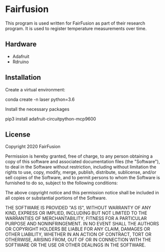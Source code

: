 # Fairfusion
This program is used written for FairFusion as part of their research program. It is used to register temperature measurements over time.

## Hardware 
- Adafruit
- Rdruino

## Installation
Create a virtual environment:

conda create -n laser python=3.6

Install the necessary packages

pip3 install adafruit-circuitpython-mcp9600

## License
Copyright 2020 FairFusion

Permission is hereby granted, free of charge, to any person obtaining a copy of this software and associated documentation files (the "Software"), to deal in the Software without restriction, including without limitation the rights to use, copy, modify, merge, publish, distribute, sublicense, and/or sell copies of the Software, and to permit persons to whom the Software is furnished to do so, subject to the following conditions:

The above copyright notice and this permission notice shall be included in all copies or substantial portions of the Software.

THE SOFTWARE IS PROVIDED "AS IS", WITHOUT WARRANTY OF ANY KIND, EXPRESS OR IMPLIED, INCLUDING BUT NOT LIMITED TO THE WARRANTIES OF MERCHANTABILITY, FITNESS FOR A PARTICULAR PURPOSE AND NONINFRINGEMENT. IN NO EVENT SHALL THE AUTHORS OR COPYRIGHT HOLDERS BE LIABLE FOR ANY CLAIM, DAMAGES OR OTHER LIABILITY, WHETHER IN AN ACTION OF CONTRACT, TORT OR OTHERWISE, ARISING FROM, OUT OF OR IN CONNECTION WITH THE SOFTWARE OR THE USE OR OTHER DEALINGS IN THE SOFTWARE.
